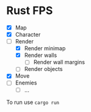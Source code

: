 # Rust FPS

- [x] Map
- [x] Character
- [ ] Render
  - [x] Render minimap
  - [x] Render walls
    - [ ] Render wall margins
  - [ ] Render objects
- [x] Move
- [ ] Enemies
  - [ ] ...

To run use `cargo run`